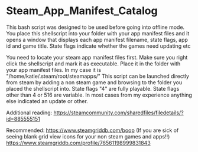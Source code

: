 # Steam_App_Manifest_Catalog
This bash script was designed to be used before going into offline mode. You place this shellscript into your folder with your app manifest files and it opens a window that displays each app manifest filename, state flags, app id and game title. State flags indicate whether the games need updating etc

You need to locate your steam app manifest files first.
Make sure you right click the shellscript and mark it as executable.
Place it in the folder with your app manifest files. In my case it is "/home/katie/.steam/root/steamapps/"
This script can be launched directly from steam by adding a non steam game and browsing to the folder you placed the shellscript into.
State flags "4" are fully playable. State flags other than 4 or 516 are variable. In most cases from my experience anything else indicated an update or other.


Additional reading:
https://steamcommunity.com/sharedfiles/filedetails/?id=885555151

Recommended:
https://www.steamgriddb.com/boop
(If you are sick of seeing blank grid view icons for your non steam games and apps!!)
https://www.steamgriddb.com/profile/76561198999831843
